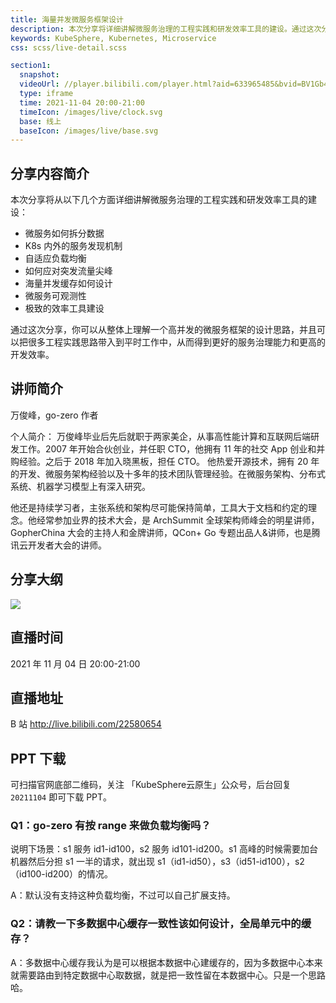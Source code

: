 ```yaml
---
title: 海量并发微服务框架设计
description: 本次分享将详细讲解微服务治理的工程实践和研发效率工具的建设。通过这次分享，你可以从整体上理解一个高并发的微服务框架的设计思路，并且可以把很多工程实践思路带入到平时工作中，从而得到更好的服务治理能力和更高的开发效率。
keywords: KubeSphere, Kubernetes, Microservice
css: scss/live-detail.scss

section1:
  snapshot: 
  videoUrl: //player.bilibili.com/player.html?aid=633965485&bvid=BV1Gb4y187un&cid=436661201&page=1&high_quality=1
  type: iframe
  time: 2021-11-04 20:00-21:00
  timeIcon: /images/live/clock.svg
  base: 线上
  baseIcon: /images/live/base.svg
---
```

## 分享内容简介

本次分享将从以下几个方面详细讲解微服务治理的工程实践和研发效率工具的建设：
- 微服务如何拆分数据
- K8s 内外的服务发现机制
- 自适应负载均衡
- 如何应对突发流量尖峰
- 海量并发缓存如何设计
- 微服务可观测性
- 极致的效率工具建设

通过这次分享，你可以从整体上理解一个高并发的微服务框架的设计思路，并且可以把很多工程实践思路带入到平时工作中，从而得到更好的服务治理能力和更高的开发效率。

## 讲师简介

万俊峰，go-zero 作者

个人简介：
万俊峰毕业后先后就职于两家美企，从事高性能计算和互联网后端研发工作。2007 年开始合伙创业，并任职 CTO，他拥有 11 年的社交 App 创业和并购经验。之后于 2018 年加入晓黑板，担任 CTO。
他热爱开源技术，拥有 20 年的开发、微服务架构经验以及十多年的技术团队管理经验。在微服务架构、分布式系统、机器学习模型上有深入研究。

他还是持续学习者，主张系统和架构尽可能保持简单，工具大于文档和约定的理念。他经常参加业界的技术大会，是 ArchSummit 全球架构师峰会的明星讲师，GopherChina 大会的主持人和金牌讲师，QCon+ Go 专题出品人&讲师，也是腾讯云开发者大会的讲师。


## 分享大纲

![](https://pek3b.qingstor.com/kubesphere-community/images/go1104-live.png)

## 直播时间

2021 年 11 月 04 日 20:00-21:00

## 直播地址

B 站  http://live.bilibili.com/22580654

## PPT 下载

可扫描官网底部二维码，关注 「KubeSphere云原生」公众号，后台回复 `20211104` 即可下载 PPT。

### Q1：go-zero 有按 range 来做负载均衡吗？
说明下场景：s1 服务 id1-id100，s2 服务 id101-id200。s1 高峰的时候需要加台机器然后分担 s1 一半的请求，就出现 s1（id1-id50），s3（id51-id100），s2（id100-id200）的情况。

A：默认没有支持这种负载均衡，不过可以自己扩展支持。

### Q2：请教一下多数据中心缓存一致性该如何设计，全局单元中的缓存？

A：多数据中心缓存我认为是可以根据本数据中心建缓存的，因为多数据中心本来就需要路由到特定数据中心取数据，就是把一致性留在本数据中心。只是一个思路哈。
